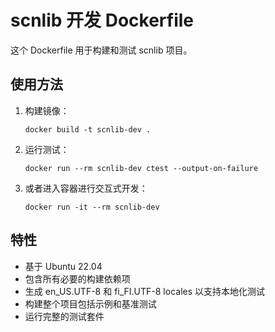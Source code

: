 # scnlib 开发 Dockerfile

这个 Dockerfile 用于构建和测试 scnlib 项目。

## 使用方法

1. 构建镜像：
   ```
   docker build -t scnlib-dev .
   ```

2. 运行测试：
   ```
   docker run --rm scnlib-dev ctest --output-on-failure
   ```

3. 或者进入容器进行交互式开发：
   ```
   docker run -it --rm scnlib-dev
   ```

## 特性

- 基于 Ubuntu 22.04
- 包含所有必要的构建依赖项
- 生成 en_US.UTF-8 和 fi_FI.UTF-8 locales 以支持本地化测试
- 构建整个项目包括示例和基准测试
- 运行完整的测试套件